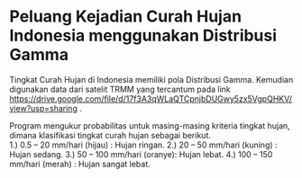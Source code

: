 # Peluang Kejadian Curah Hujan Indonesia menggunakan Distribusi Gamma

Tingkat Curah Hujan di Indonesia memiliki pola Distribusi Gamma. Kemudian digunakan data dari satelit TRMM yang tercantum pada link https://drive.google.com/file/d/17f3A3qWLaQTCpnjbDUGwy5zx5VgpQHKV/view?usp=sharing . 
  
Program mengukur probabilitas untuk masing-masing kriteria tingkat hujan, dimana klasifikasi tingkat curah hujan sebagai berikut.  
  1.) 0.5 – 20 mm/hari (hijau) : Hujan ringan.
  2.) 20 – 50 mm/hari (kuning) : Hujan sedang.
  3.) 50 – 100 mm/hari (oranye): Hujan lebat.
  4.) 100 – 150 mm/hari (merah) : Hujan sangat lebat.
